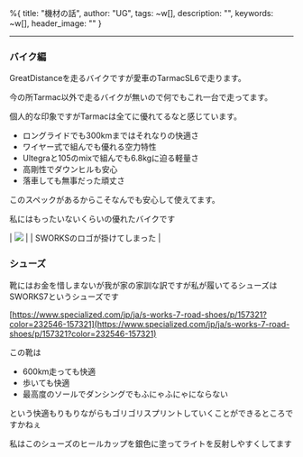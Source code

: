 %{
  title: "機材の話",
  author: "UG",
  tags: ~w[],
  description: "",
  keywords: ~w[],
  header_image: ""
}

---
### バイク編
GreatDistanceを走るバイクですが愛車のTarmacSL6で走ります。  
  
今の所Tarmac以外で走るバイクが無いので何でもこれ一台で走ってます。  
  
個人的な印象ですがTarmacは全てに優れてるなと感じています。  
  
  

- ロングライドでも300kmまではそれなりの快適さ
- ワイヤー式で組んでも優れる空力特性
- Ultegraと105のmixで組んでも6.8kgに迫る軽量さ
- 高剛性でダウンヒルも安心
- 落車しても無事だった頑丈さ

このスペックがあるからこそなんでも安心して使えてます。

  

私にはもったいないくらいの優れたバイクです

  

| [![](https://1.bp.blogspot.com/-GHx09IgMSwY/XWVw-BDxUdI/AAAAAAAABjA/nNPW0XcnRCQjjojqUpfWeeYFYKCQ3avNACK4BGAYYCw/s320/IMG_20190827_201753_785.jpg)](http://1.bp.blogspot.com/-GHx09IgMSwY/XWVw-BDxUdI/AAAAAAAABjA/nNPW0XcnRCQjjojqUpfWeeYFYKCQ3avNACK4BGAYYCw/s1600/IMG_20190827_201753_785.jpg) |
| SWORKSのロゴが掛けてしまった |

### シューズ

靴にはお金を惜しまないが我が家の家訓な訳ですが私が履いてるシューズはSWORKS7というシューズです

  

[https://www.specialized.com/jp/ja/s-works-7-road-shoes/p/157321?color=232546-157321](https://www.specialized.com/jp/ja/s-works-7-road-shoes/p/157321?color=232546-157321)

  

この靴は

- 600km走っても快適
- 歩いても快適
- 最高度のソールでダンシングでもふにゃふにゃにならない

という快適もりもりながらもゴリゴリスプリントしていくことができるところですかねぇ

  

私はこのシューズのヒールカップを銀色に塗ってライトを反射しやすくしてます

